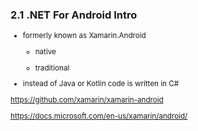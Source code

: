 ### 2.1 .NET For Android Intro

<small>

*   formerly known as Xamarin.Android

    *   native

    *   traditional

*   instead of Java or Kotlin code is written in C#

https://github.com/xamarin/xamarin-android

https://docs.microsoft.com/en-us/xamarin/android/

</small>